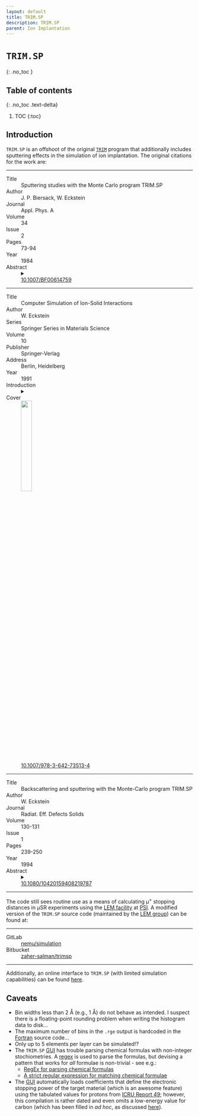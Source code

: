 ```yaml
---
layout: default
title: TRIM.SP
description: TRIM.SP
parent: Ion Implantation
---
```


# `TRIM.SP`
{: .no_toc }

## Table of contents
{: .no_toc .text-delta}

1. TOC
{:toc}

## Introduction

`TRIM.SP` is an offshoot of the original [`TRIM`] program that additionally
includes sputtering effects in the simulation of ion implantation.
The original citations for the work are:

---

<dl>
    <dt>Title</dt>
        <dd>Sputtering studies with the Monte Carlo program TRIM.SP</dd>
    <dt>Author</dt>
        <dd>J. P. Biersack, W. Eckstein</dd>
    <dt>Journal</dt>
        <dd>Appl. Phys. A</dd>
    <dt>Volume</dt>
        <dd>34</dd>
    <dt>Issue</dt>
        <dd>2</dd>
    <dt>Pages</dt>
        <dd>73-94</dd>
    <dt>Year</dt>
        <dd>1984</dd>
    <dt>Abstract</dt>
        <dd>
        <details>
        <summary></summary>
        The Monte Carlo Program TRIM.SP (sputtering version of TRIM) was used to
        determine sputtering yields and energy and angular distributions of
        sputtered particles in physical (collisional) sputtering processes. The
        output is set up to distinguish between the contributions of primary and
        secondary knock-on atoms as caused by in- and outgoing incident ions, in
        order to get a better understanding of the sputtering mechanisms and to
        check on previous theoretical models. The influence of the interatomic
        potential and the inelastic energy loss model as well as the surface
        binding energy on the sputtering yield is investigated. Further results
        are sputtering yields versus incident energy and angle as well as total
        angular distributions of sputtered particles and energy distributions in
        specific solid angles for non-normal incidence. The calculated data are
        compared with experimental results as far as possible. From this
        comparison it turns out that the TRIM.SP is able to reproduce
        experimental results even in very special details of angular and energy
        distributions.
        </details>
        </dd>
    <dt><i class="ai ai-doi"></i></dt>
        <dd><a href="https://doi.org/10.1007/BF00614759">10.1007/BF00614759</a></dd>
</dl>

---

<dl>
    <dt>Title</dt>
        <dd>Computer Simulation of Ion-Solid Interactions</dd>
    <dt>Author</dt>
        <dd>W. Eckstein</dd>
    <dt>Series</dt>
        <dd>Springer Series in Materials Science</dd>
    <dt>Volume</dt>
        <dd>10</dd>
    <dt>Publisher</dt>
        <dd>Springer-Verlag</dd>
    <dt>Address</dt>
        <dd>Berlin, Heidelberg</dd>
    <dt>Year</dt>
        <dd>1991</dd>
    <dt>Introduction</dt>
        <dd>
        <details>
        <summary></summary>
        In this book the author discusses the investigation of ion bombardment
        of solids by computer simulation, with the aim of demonstrating the
        usefulness of this approach to the problem of interactions of ions with
        solids. The various chapters present the basic physics behind the
        simulation programs, their structure and many applications to different
        topics. The two main streams, the binary collision model and the
        classical dynamics model, are discussed, as are interaction potentials
        and electronic energy losses. The main topics investigated are
        backscattering, sputtering and implantation for incident atomic
        particles with energies from the eV to the MeV range. An extensive
        overview of the literature is given, making this book of interest to the
        active reseacher as well to students entering the field.
        </details>
        </dd>
    <dt>Cover</dt>
        <dd><img src="https://media.springernature.com/w306/springer-static/cover-hires/book/978-3-642-73513-4" width="25%"></dd>
    <dt><i class="ai ai-doi"></i></dt>
        <dd><a href="https://doi.org/10.1007/978-3-642-73513-4">10.1007/978-3-642-73513-4</a></dd>
</dl>

---

<dl>
    <dt>Title</dt>
        <dd>Backscattering and sputtering with the Monte-Carlo program TRIM.SP</dd>
    <dt>Author</dt>
        <dd>W. Eckstein</dd>
    <dt>Journal</dt>
        <dd>Radiat. Eff. Defects Solids</dd>
    <dt>Volume</dt>
        <dd>130-131</dd>
    <dt>Issue</dt>
        <dd>1</dd>
    <dt>Pages</dt>
        <dd>239-250</dd>
    <dt>Year</dt>
        <dd>1994</dd>
    <dt>Abstract</dt>
        <dd>
        <details>
        <summary></summary>
        The changes of the program TRIM.SP namely the vectorization and other
        minor changes since its first publication in 1984 are shortly described.
        Examples especially about backscattering and sputtering illustrate the
        possibilities which can be handled by the program.
        </details>
        </dd>
    <dt><i class="ai ai-doi"></i></dt>
        <dd><a href="https://doi.org/10.1080/10420159408219787">10.1080/10420159408219787</a></dd>
</dl>

---

The code still sees routine use as a means of calculating μ<sup>+</sup>
stopping distances in μSR experiments using the [LEM facility] at [PSI].
A modified version of the `TRIM.SP` source code (maintained by the [LEM group])
can be found at:

---

<dl>
    <dt>GitLab <i class="fab fa-gitlab"></i></dt>
        <dd><a href="https://gitlab.psi.ch/nemu/simulation">nemu/simulation</a></dd>
    <dt>Bitbucket <i class="fab fa-bitbucket"></i></dt>
        <dd><a href="https://bitbucket.org/zaher-salman/trimsp/">zaher-salman/trimsp</a></dd>
</dl>

---

Additionally, an online interface to `TRIM.SP`
(with limited simulation capabilities)
can be found [here](http://musruser.psi.ch/cgi-bin/TrimSP.cgi).

## Caveats

- Bin widths less than 2 Å (e.g., 1 Å) do not behave as intended. I suspect
  there is a floating-point rounding problem when writing the histogram data to
  disk...
- The maximum number of bins in the `.rge` output is hardcoded in the [Fortran]
  source code...
- Only up to 5 elements per layer can be simulated!?
- The `TRIM.SP` [GUI] has trouble parsing chemical formulas with non-integer
  stochiometries. A [regex] is used to parse the formulas, but devising a
  pattern that works for <i>all</i> formulae is non-trivial - see e.g.:
  - [RegEx for parsing chemical formulas](https://stackoverflow.com/questions/23602175/regex-for-parsing-chemical-formulas)
  - [A strict regular expression for matching chemical formulae](https://stackoverflow.com/questions/46200305/a-strict-regular-expression-for-matching-chemical-formulae)
- The [GUI] automatically loads coefficients that define the electronic stopping
  power of the target material (which is an awesome feature) using the tabulated
  values for protons from [ICRU Report 49]; however, this compilation is rather
  dated and even omits a low-energy value for carbon
  (which has been filled in <i>ad hoc</i>, as discussed [here](https://lmu.web.psi.ch/docu/LEM_Memo/LEM_EnergyLoss_CarbonFoil/MemoEnergyLossInC-TRIMSP.pdf)).

[LEM facility]: https://www.psi.ch/en/smus/lem
[LEM group]: https://www.psi.ch/en/low-energy-muons
[PSI]: https://www.psi.ch/en
[`TRIM`]: https://doi.org/10.1016/0029-554X(80)90440-1
[Fortran]: https://fortran-lang.org/
[regex]: https://en.wikipedia.org/wiki/Regular_expression
[GUI]: https://en.wikipedia.org/wiki/Graphical_user_interface
[ICRU Report 49]: https://www.icru.org/report/stopping-power-and-ranges-for-protons-and-alpha-particles-report-49/
